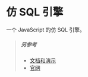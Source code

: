 # 仿 SQL 引擎
一个 JavaScript 的仿 SQL 引擎。

> ##### 另参考
> - [文档和演示](http://www.thomasfrank.se/SQLike/)
> - [官网](http://www.thomasfrank.se/sqlike.html)
